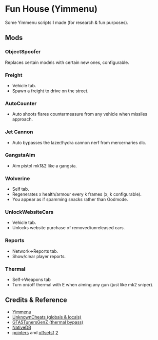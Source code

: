# Fun House (Yimmenu)

Some Yimmenu scripts I made (for research & fun purposes).

## Mods
### ObjectSpoofer
Replaces certain models with certain new ones, configurable.

### Freight
- Vehicle tab.
- Spawn a freight to drive on the street.

### AutoCounter
- Auto shoots flares countermeasure from any vehicle when missiles approach.

### Jet Cannon
- Auto bypasses the lazer/hydra cannon nerf from mercernaries dlc.

### GangstaAim
- Aim pistol mk1&2 like a gangsta.

### Wolverine
- Self tab.
- Regenerates x health/armour every k frames (x, k configurable).
- You appear as if spamming snacks rather than Godmode.

### UnlockWebsiteCars
- Vehicle tab.
- Unlocks website purchase of removed/unreleased cars.

### Reports
- Network->Reports tab.
- Show/clear player reports.

### Thermal
- Self->Weapons tab
- Turn on/off thermal with E when aiming any gun (just like mk2 sniper).

## Credits & Reference
- [Yimmenu](https://github.com/YimMenu/YimMenu)
- [UnknownCheats (globals & locals)](https://www.unknowncheats.me/forum/grand-theft-auto-v/500059-globals-locals-discussion-read-page-1-a.html)
- [GTA5TunersGenZ (thermal bypass)](https://www.unknowncheats.me/forum/downloads.php?do=file&id=41096)
- [NativeDB](https://alloc8or.re/gta5/nativedb/)
- [pointers](https://www.unknowncheats.me/forum/grand-theft-auto-v/496174-worldptr.html) and [offsets1](https://github.com/Yimura/GTAV-Classes) [2](https://alexguirre.github.io/rage-parser-dumps/)